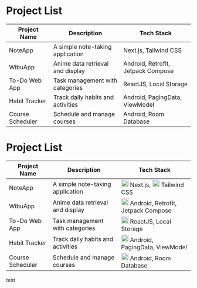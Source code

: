 # Project List

| Project Name     | Description                        | Tech Stack                 |
|------------------|------------------------------------|----------------------------|
| NoteApp          | A simple note-taking application  | Next.js, Tailwind CSS      |
| WibuApp          | Anime data retrieval and display  | Android, Retrofit, Jetpack Compose |
| To-Do Web App    | Task management with categories    | ReactJS, Local Storage     |
| Habit Tracker    | Track daily habits and activities | Android, PagingData, ViewModel |
| Course Scheduler | Schedule and manage courses       | Android, Room Database     |

# Project List

| Project Name     | Description                        | Tech Stack                                                                                                                                   |
|------------------|------------------------------------|---------------------------------------------------------------------------------------------------------------------------------------------|
| NoteApp          | A simple note-taking application  | <img src="https://github.com/marwin1991/profile-technology-icons/assets/136815194/5f8c622c-c217-4649-b0a9-7e0ee24bd704" alt="Next.js" width="20"/> Next.js, <img src="https://tailwindcss.com/favicon-32x32.png" alt="Tailwind CSS" width="20"/> Tailwind CSS |
| WibuApp          | Anime data retrieval and display  | <img src="https://user-images.githubusercontent.com/25181517/117269608-b7dcfb80-ae58-11eb-8e66-6cc8753553f0.png" alt="Android" width="20"/> Android, Retrofit, Jetpack Compose |
| To-Do Web App    | Task management with categories    | <img src="https://upload.wikimedia.org/wikipedia/commons/a/a7/React-icon.svg" alt="ReactJS" width="20"/> ReactJS, Local Storage            |
| Habit Tracker    | Track daily habits and activities | <img src="https://user-images.githubusercontent.com/25181517/117269608-b7dcfb80-ae58-11eb-8e66-6cc8753553f0.png" alt="Android" width="20"/> Android, PagingData, ViewModel |
| Course Scheduler | Schedule and manage courses       | <img src="https://user-images.githubusercontent.com/25181517/117269608-b7dcfb80-ae58-11eb-8e66-6cc8753553f0.png" alt="Android" width="20"/> Android, Room Database         |


test
